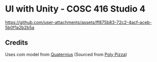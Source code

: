 # UI with Unity - COSC 416 Studio 4

https://github.com/user-attachments/assets/ff875b83-72c2-4acf-aceb-5b0f1a2b2b5a

## Credits

Uses coin model from [Quaternius](https://quaternius.com/) (Sourced from [Poly Pizza](https://poly.pizza/m/QHZtj94fvh))


